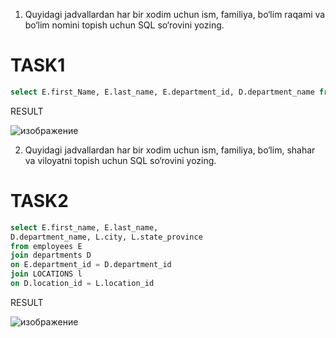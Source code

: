 1. Quyidagi jadvallardan har bir xodim uchun ism, familiya, bo‘lim raqami va bo‘lim nomini topish uchun SQL so‘rovini yozing.

# TASK1

```sql
select E.first_Name, E.last_name, E.department_id, D.department_name from employees E JOIN departments D On E.department_id = D.department_id
```

RESULT

![изображение](https://user-images.githubusercontent.com/122611579/221772188-52e680d3-2257-496c-9a2b-86a8718f5abe.png)

2. Quyidagi jadvallardan har bir xodim uchun ism, familiya, bo‘lim, shahar va viloyatni topish uchun SQL so‘rovini yozing.

# TASK2

```sql
select E.first_name, E.last_name,
D.department_name, L.city, L.state_province
from employees E
join departments D
on E.department_id = D.department_id
join LOCATIONS l
on D.location_id = L.location_id
```

RESULT

![изображение](https://user-images.githubusercontent.com/122611579/221774709-711d7ba2-46f4-4b6a-9598-5335c5111795.png)

